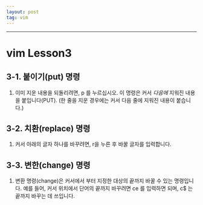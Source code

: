 ```yaml
---
layout: post
tag: vim
---
```

***

# vim Lesson3

## 3-1. 붙이기(put) 명령

  1. 이미 지운 내용을 되돌리려면,  p  를 누르십시오. 이 명령은 커서 *다음에*
     지워진 내용을 붙입니다(PUT). (한 줄을 지운 경우에는 커서 다음 줄에
     지워진 내용이 붙습니다.)
## 3-2. 치환(replace) 명령

  1. 커서 아래의 글자 하나를 바꾸려면, r을 누른 후 바꿀 글자를 입력합니다.

## 3-3. 변한(change) 명령

  1. 변환 명령(change)은 커서에서 부터 지정한 대상의 끝까지 바꿀 수 있는 명령입니다.
     예를 들어, 커서 위치에서 단어의 끝까지 바꾸려면 ce 를 입력하면 되며, c$ 는 
     끝까지 바꾸는 데 쓰입니다.
